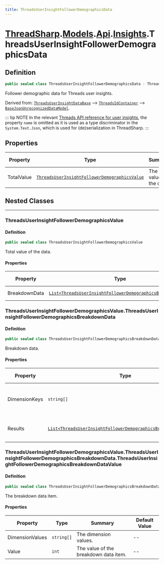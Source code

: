 ```yaml
---
title: ThreadsUserInsightFollowerDemographicsData
---
```


# [ThreadSharp](../../../).[Models](../../).[Api](../).[Insights](.).ThreadsUserInsightFollowerDemographicsData

## Definition

```c#
public sealed class ThreadsUserInsightFollowerDemographicsData : ThreadsUserInsightDataBase
```

Follower demographic data for Threads user insights.

Derived from: [`ThreadsUserInsightDataBase`](../ThreadsUserInsightDataBase) --> [`ThreadsIdContainer`](../ThreadsIdContainer) --> [`BaseJsonUnrecognizedDataModel`](../../BaseJsonUnrecognizedDataModel).

::: tip NOTE
In the relevant [Threads API reference for user insights](https://developers.facebook.com/docs/threads/reference/insights#get---threads-user-id--threads-insights), the property `name` is omitted as it is used as a type discriminator in the `System.Text.Json`, which is used for (de)serialization in ThreadSharp.
:::

## Properties

| Property   | Type                                                                                          | Summary                      | Default Value |
|------------|-----------------------------------------------------------------------------------------------|------------------------------|---------------|
| TotalValue | [`ThreadsUserInsightFollowerDemographicsValue`](#threadsuserinsightfollowerdemographicsvalue) | The total value of the data. | `null`        |

## Nested Classes

---

### ThreadsUserInsightFollowerDemographicsValue

#### Definition

```c#
public sealed class ThreadsUserInsightFollowerDemographicsValue
```

Total value of the data.

#### Properties

| Property      | Type                                                                                                                | Summary         | Default Value |
|---------------|---------------------------------------------------------------------------------------------------------------------|-----------------|---------------|
| BreakdownData | [`List<ThreadsUserInsightFollowerDemographicsBreakdownData>`](#threadsuserinsightfollowerdemographicsbreakdowndata) | Breakdown data. | --            |

### ThreadsUserInsightFollowerDemographicsValue.ThreadsUserInsightFollowerDemographicsBreakdownData

#### Definition

```c#
public sealed class ThreadsUserInsightFollowerDemographicsBreakdownData
```

Breakdown data.

#### Properties

| Property      | Type                                                                 | Summary                                     | Default Value |
|---------------|----------------------------------------------------------------------|---------------------------------------------|---------------|
| DimensionKeys | `string[]`                                                           | Dimension keys as specified in the request. | --            |
| Results       | [`List<ThreadsUserInsightFollowerDemographicsBreakdownDataValue>`]() | The results of the breakdown data.          | --            |

### ThreadsUserInsightFollowerDemographicsValue.ThreadsUserInsightFollowerDemographicsBreakdownData.ThreadsUserInsightFollowerDemographicsBreakdownDataValue

#### Definition

```c#
public sealed class ThreadsUserInsightFollowerDemographicsBreakdownDataValue
```

The breakdown data item.

#### Properties

| Property        | Type       | Summary                               | Default Value |
|-----------------|------------|---------------------------------------|---------------|
| DimensionValues | `string[]` | The dimension values.                 | --            |
| Value           | `int`      | The value of the breakdown data item. | --            |